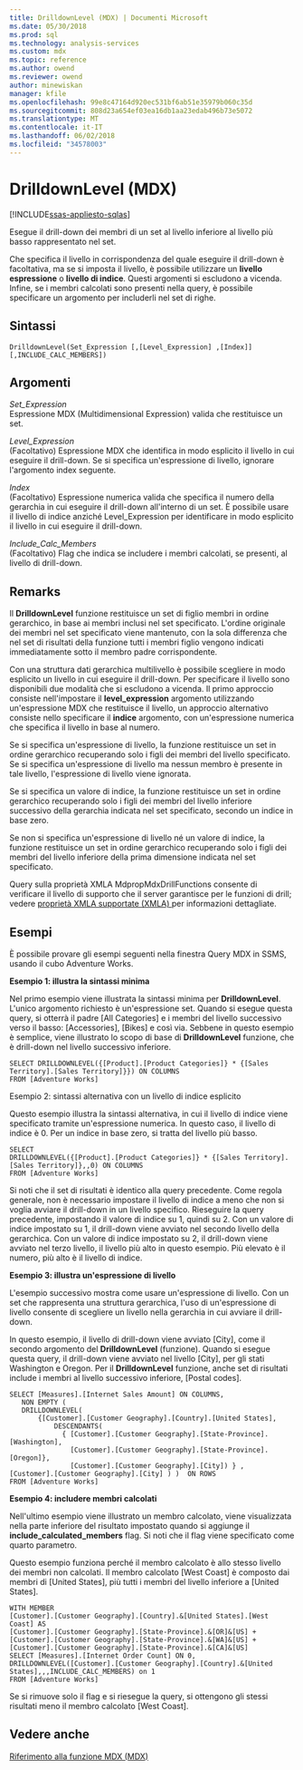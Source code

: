 ```yaml
---
title: DrilldownLevel (MDX) | Documenti Microsoft
ms.date: 05/30/2018
ms.prod: sql
ms.technology: analysis-services
ms.custom: mdx
ms.topic: reference
ms.author: owend
ms.reviewer: owend
author: minewiskan
manager: kfile
ms.openlocfilehash: 99e8c47164d920ec531bf6ab51e35979b060c35d
ms.sourcegitcommit: 808d23a654ef03ea16db1aa23edab496b73e5072
ms.translationtype: MT
ms.contentlocale: it-IT
ms.lasthandoff: 06/02/2018
ms.locfileid: "34578003"
---
```

# <a name="drilldownlevel-mdx"></a>DrilldownLevel (MDX)
[!INCLUDE[ssas-appliesto-sqlas](../includes/ssas-appliesto-sqlas.md)]

  Esegue il drill-down dei membri di un set al livello inferiore al livello più basso rappresentato nel set.  
  
 Che specifica il livello in corrispondenza del quale eseguire il drill-down è facoltativa, ma se si imposta il livello, è possibile utilizzare un **livello espressione** o **livello di indice**. Questi argomenti si escludono a vicenda. Infine, se i membri calcolati sono presenti nella query, è possibile specificare un argomento per includerli nel set di righe.  
  
## <a name="syntax"></a>Sintassi  
  
```  
DrilldownLevel(Set_Expression [,[Level_Expression] ,[Index]] [,INCLUDE_CALC_MEMBERS])  
```  
  
## <a name="arguments"></a>Argomenti  
 *Set_Expression*  
 Espressione MDX (Multidimensional Expression) valida che restituisce un set.  
  
 *Level_Expression*  
 (Facoltativo) Espressione MDX che identifica in modo esplicito il livello in cui eseguire il drill-down. Se si specifica un'espressione di livello, ignorare l'argomento index seguente.  
  
 *Index*  
 (Facoltativo) Espressione numerica valida che specifica il numero della gerarchia in cui eseguire il drill-down all'interno di un set. È possibile usare il livello di indice anziché Level_Expression per identificare in modo esplicito il livello in cui eseguire il drill-down.  
  
 *Include_Calc_Members*  
 (Facoltativo) Flag che indica se includere i membri calcolati, se presenti, al livello di drill-down.  
  
## <a name="remarks"></a>Remarks  
 Il **DrilldownLevel** funzione restituisce un set di figlio membri in ordine gerarchico, in base ai membri inclusi nel set specificato. L'ordine originale dei membri nel set specificato viene mantenuto, con la sola differenza che nel set di risultati della funzione tutti i membri figlio vengono indicati immediatamente sotto il membro padre corrispondente.  
  
 Con una struttura dati gerarchica multilivello è possibile scegliere in modo esplicito un livello in cui eseguire il drill-down. Per specificare il livello sono disponibili due modalità che si escludono a vicenda. Il primo approccio consiste nell'impostare il **level_expression** argomento utilizzando un'espressione MDX che restituisce il livello, un approccio alternativo consiste nello specificare il **indice** argomento, con un'espressione numerica che specifica il livello in base al numero.  
  
 Se si specifica un'espressione di livello, la funzione restituisce un set in ordine gerarchico recuperando solo i figli dei membri del livello specificato. Se si specifica un'espressione di livello ma nessun membro è presente in tale livello, l'espressione di livello viene ignorata.  
  
 Se si specifica un valore di indice, la funzione restituisce un set in ordine gerarchico recuperando solo i figli dei membri del livello inferiore successivo della gerarchia indicata nel set specificato, secondo un indice in base zero.  
  
 Se non si specifica un'espressione di livello né un valore di indice, la funzione restituisce un set in ordine gerarchico recuperando solo i figli dei membri del livello inferiore della prima dimensione indicata nel set specificato.  
  
 Query sulla proprietà XMLA MdpropMdxDrillFunctions consente di verificare il livello di supporto che il server garantisce per le funzioni di drill; vedere [proprietà XMLA supportate &#40;XMLA&#41; ](../analysis-services/xmla/xml-elements-properties/propertylist-element-supported-xmla-properties.md) per informazioni dettagliate.  
  
## <a name="examples"></a>Esempi  
 È possibile provare gli esempi seguenti nella finestra Query MDX in SSMS, usando il cubo Adventure Works.  
  
 **Esempio 1: illustra la sintassi minima**  
  
 Nel primo esempio viene illustrata la sintassi minima per **DrilldownLevel**. L'unico argomento richiesto è un'espressione set. Quando si esegue questa query, si otterrà il padre [All Categories] e i membri del livello successivo verso il basso: [Accessories], [Bikes] e così via. Sebbene in questo esempio è semplice, viene illustrato lo scopo di base di **DrilldownLevel** funzione, che è drill-down nel livello successivo inferiore.  
  
```  
SELECT DRILLDOWNLEVEL({[Product].[Product Categories]} * {[Sales Territory].[Sales Territory]}}) ON COLUMNS  
FROM [Adventure Works]  
```  
  
 Esempio 2: sintassi alternativa con un livello di indice esplicito  
  
 Questo esempio illustra la sintassi alternativa, in cui il livello di indice viene specificato tramite un'espressione numerica. In questo caso, il livello di indice è 0. Per un indice in base zero, si tratta del livello più basso.  
  
```  
SELECT  
DRILLDOWNLEVEL({[Product].[Product Categories]} * {[Sales Territory].[Sales Territory]},,0) ON COLUMNS  
FROM [Adventure Works]  
```  
  
 Si noti che il set di risultati è identico alla query precedente. Come regola generale, non è necessario impostare il livello di indice a meno che non si voglia avviare il drill-down in un livello specifico. Rieseguire la query precedente, impostando il valore di indice su 1, quindi su 2. Con un valore di indice impostato su 1, il drill-down viene avviato nel secondo livello della gerarchica. Con un valore di indice impostato su 2, il drill-down viene avviato nel terzo livello, il livello più alto in questo esempio. Più elevato è il numero, più alto è il livello di indice.  
  
 **Esempio 3: illustra un'espressione di livello**  
  
 L'esempio successivo mostra come usare un'espressione di livello. Con un set che rappresenta una struttura gerarchica, l'uso di un'espressione di livello consente di scegliere un livello nella gerarchia in cui avviare il drill-down.  
  
 In questo esempio, il livello di drill-down viene avviato [City], come il secondo argomento del **DrilldownLevel** (funzione). Quando si esegue questa query, il drill-down viene avviato nel livello [City], per gli stati Washington e Oregon. Per il **DrilldownLevel** funzione, anche set di risultati include i membri al livello successivo inferiore, [Postal codes].  
  
```  
SELECT [Measures].[Internet Sales Amount] ON COLUMNS,  
   NON EMPTY (  
   DRILLDOWNLEVEL(  
       {[Customer].[Customer Geography].[Country].[United States],  
           DESCENDANTS(  
             { [Customer].[Customer Geography].[State-Province].[Washington],    
               [Customer].[Customer Geography].[State-Province].[Oregon]},   
               [Customer].[Customer Geography].[City]) } ,  
[Customer].[Customer Geography].[City] ) )  ON ROWS  
FROM [Adventure Works]  
```  
  
 **Esempio 4: includere membri calcolati**  
  
 Nell'ultimo esempio viene illustrato un membro calcolato, viene visualizzata nella parte inferiore del risultato impostato quando si aggiunge il **include_calculated_members** flag. Si noti che il flag viene specificato come quarto parametro.  
  
 Questo esempio funziona perché il membro calcolato è allo stesso livello dei membri non calcolati. Il membro calcolato [West Coast] è composto dai membri di [United States], più tutti i membri del livello inferiore a [United States].  
  
```  
WITH MEMBER   
[Customer].[Customer Geography].[Country].&[United States].[West Coast] AS  
[Customer].[Customer Geography].[State-Province].&[OR]&[US] +  
[Customer].[Customer Geography].[State-Province].&[WA]&[US] +  
[Customer].[Customer Geography].[State-Province].&[CA]&[US]  
SELECT [Measures].[Internet Order Count] ON 0,  
DRILLDOWNLEVEL([Customer].[Customer Geography].[Country].&[United States],,,INCLUDE_CALC_MEMBERS) on 1  
FROM [Adventure Works]  
```  
  
 Se si rimuove solo il flag e si riesegue la query, si ottengono gli stessi risultati meno il membro calcolato [West Coast].  
  
## <a name="see-also"></a>Vedere anche  
 [Riferimento alla funzione MDX &#40;MDX&#41;](../mdx/mdx-function-reference-mdx.md)  
  
  
